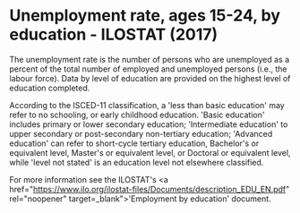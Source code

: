 # Unemployment rate, ages 15-24, by education - ILOSTAT (2017)

The unemployment rate is the number of persons who are unemployed as a percent of the total number of employed and unemployed persons (i.e., the labour force). Data by level of education are provided on the highest level of education completed.

According to the ISCED-11 classification, a 'less than basic education' may refer to no schooling, or early childhood education.  'Basic education' includes primary or lower secondary education; 'Intermediate education' to upper secondary or post-secondary non-tertiary education; 'Advanced education' can refer to short-cycle tertiary education, Bachelor's or equivalent level, Master's or equivalent level, or Doctoral or equivalent level, while 'level not stated' is an education level not elsewhere classified. 

For more information see the ILOSTAT's <a href="https://www.ilo.org/ilostat-files/Documents/description_EDU_EN.pdf" rel="noopener" target=_blank">'Employment by education' document</a>. 